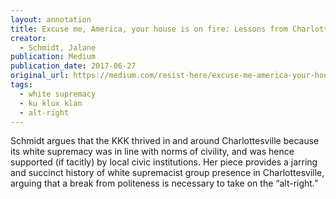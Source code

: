 ```yaml
---
layout: annotation
title: Excuse me, America, your house is on fire: Lessons from Charlottesville on the KKK and "alt-right"
creator:
  - Schmidt, Jalane
publication: Medium
publication_date: 2017-06-27
original_url: https://medium.com/resist-here/excuse-me-america-your-house-is-on-fire-lessons-from-charlottesville-on-the-kkk-and-alt-right-84aafddca685
tags:
  - white supremacy
  - ku klux klan
  - alt-right
---
```


Schmidt argues that the KKK thrived in and around Charlottesville because its white supremacy was in line with norms of civility, and was hence supported (if tacitly) by local civic institutions. Her piece provides a jarring and succinct history of white supremacist group presence in Charlottesville, arguing that a break from politeness is necessary to take on the “alt-right.”
